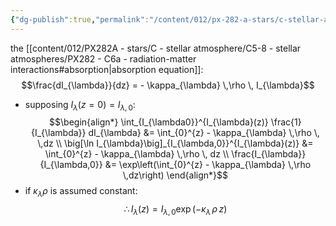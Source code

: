 ```yaml
---
{"dg-publish":true,"permalink":"/content/012/px-282-a-stars/c-stellar-atmosphere/c5-8-stellar-atmospheres/px-282-c6b-intensity-after-absorption/","noteIcon":"1","created":"2024-12-22T10:26:10.909+00:00","updated":"2024-12-22T10:27:12.617+00:00"}
---
```


the [[content/012/PX282A - stars/C - stellar atmosphere/C5-8 - stellar atmospheres/PX282 - C6a - radiation-matter interactions#absorption\|absorption equation]]: 
$$\frac{dI_{\lambda}}{dz} = - \kappa_{\lambda} \,\rho \, I_{\lambda}$$
- supposing $I_{\lambda}(z=0)= I_{\lambda,0}:$
$$\begin{align*}
	\int_{I_{\lambda0}}^{I_{\lambda}(z)} \frac{1}{I_{\lambda}} dI_{\lambda} &= \int_{0}^{z} - \kappa_{\lambda} \,\rho \, \,dz \\
	\big[\ln I_{\lambda}\big]_{I_{\lambda,0}}^{I_{\lambda}(z)} &= \int_{0}^{z} - \kappa_{\lambda} \,\rho \, dz \\
	\frac{I_{\lambda}}{I_{\lambda,0}} &= \exp\left(\int_{0}^{z} - \kappa_{\lambda} \,\rho \,dz\right)	
\end{align*}$$
- if $\kappa_{\lambda}\rho$ is assumed constant: 
$$\therefore I_{\lambda}(z) = I_{\lambda,0}\exp(-\kappa_{\lambda} \,\rho \,z)$$
